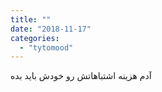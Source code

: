 ```yaml
---
title: ""
date: "2018-11-17"
categories: 
  - "tytomood"
---
```


‏آدم هزینه اشتباهاتش رو خودش باید بده
